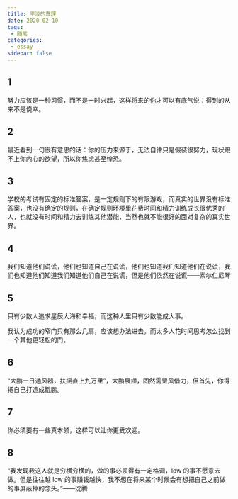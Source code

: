 ```yaml
---
title: 平淡的真理
date: 2020-02-10
tags:
 - 随笔    
categories: 
 - essay
sidebar: false
---
```


## 1

努力应该是一种习惯，而不是一时兴起，这样将来的你才可以有底气说：得到的从来不是侥幸。

## 2

最近看到一句很有意思的话：你的压力来源于，无法自律只是假装很努力，现状跟不上你内心的欲望，所以你焦虑甚至惶恐。

## 3

学校的考试有固定的标准答案，是一定规则下的有限游戏，而真实的世界没有标准答案，也没有确定的规则，在确定规则环境里花费时间和精力训练成长很优秀的人，也就没有时间和精力去训练其他潜能，当然也就不能很好的面对复杂的真实世界。

## 4

我们知道他们说谎，他们也知道自己在说谎，他们也知道我们知道他们在说谎，我们也知道他们知道我们知道他们自己在说谎，但是他们依然在说谎——索尔仁尼琴

## 5

只有少数人追求星辰大海和幸福，而这种人里只有少数能成大事。

我认为成功的窄门只有那么几扇，应该想办法进去。而太多人花时间思考怎么找到一个其他更轻松的门。

## 6

“大鹏一日通风器，扶摇直上九万里”，大鹏展翅，固然需罡风借力，但首先，你得把自己打造成鲲鹏。

## 7

你必须要有一些真本领，这样可以让你更受欢迎。

## 8

“我发现我这人就是穷横穷横的，做的事必须得有一定格调，low 的事不愿意去做。但是往往越 low 的事赚钱越快，我不想在将来某个时候会有想把自己之前做的事屏蔽掉的念头。”——沈腾
